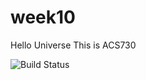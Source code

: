 # week10
Hello Universe
This is ACS730

![Build Status](https://img.shields.io/badge/tfsec-passing-<COLOR>&logo=github)
